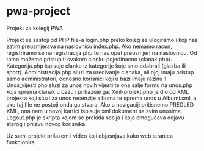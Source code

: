 # pwa-project
Projekt za kolegij PWA

Projekt se sastoji od PHP file-a login.php preko kojeg se ulogiramo i koji nas zatim preusmjerava na naslovnicu index.php.
Ako nemamo racun, registriramo se na registracija.php te nas opet preusmjeri na naslovnicu.
Od tamo možemo pristupiti svakom clanku pojedinacno (clanak.php).
Kategorija.php ispisuje clanke iz kategorije koje smo odabrali (glazba ili sport).
Administracija.php sluzi za uredivanje clanaka, ali njoj imaju pristup samo administratori, odnosno korisnici koji u bazi imaju razinu 1.
Unos_vijesti.php sluzi za unos novih vijesti te ona salje formu na unos.php koja sprema clanak u bazu i prikazuje ga.
Xml-projekt.php je dio od XML projekta koji sluzi za unos recenzije albuma te sprema unos u Albumi.xml, a ako taj file ne postoji onda ga stvara.
Ako u navigaciji pritisnemo PREGLED XML, ona nam u novoj kartici ispisuje xml dokument sa svim unosima.
Logout.php je skripta kojom se prekida sesija i koja omogućava odjavu starog i prijavu novog korisnika.

Uz sami projekt prilazem i video koji objasnjava kako web stranica funkcionira.

